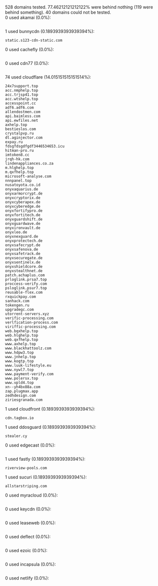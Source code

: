 528 domains tested. 77.46212121212122% were behind nothing (119 were behind something). 40 domains could not be tested.<br>
0 used akamai (0.0%):
```

```

1 used bunnycdn (0.1893939393939394%):
```
static.s123-cdn-static.com
```

0 used cachefly (0.0%):
```

```

0 used cdn77 (0.0%):
```

```

74 used cloudflare (14.015151515151514%):
```
24x7support.top
acc.nmphelp.top
acc.trjsp41.top
acc.wtshelp.top
accesspoint.cc
adf6.adf6.com
allendostmen.com
api.baimless.com
api.ewfiles.net
axhelp.top
bestieslos.com
crystalpvp.ru
dl.aginjector.com
expay.ru
fdsgfdsgdfgdf3446534653.icu
hitman-pro.ru
imtoken8.cc
jrqh-hk.com
lindenappliances.co.za
m.hlghelp.top
m.qxfhelp.top
microsoft-analyse.com
nnnpanel.top
nusatoyota.co.id
onyxaquarius.de
onyxarmorcrypt.de
onyxcryptorix.de
onyxcyberapex.de
onyxcyberedge.de
onyxfortifypro.de
onyxfortitech.de
onyxguardshift.de
onyxguardwave.de
onyxironvault.de
onyxleo.de
onyxnexguard.de
onyxprotectech.de
onyxsafecrypt.de
onyxsafenova.de
onyxsafetrack.de
onyxsecuregate.de
onyxsentinelx.de
onyxshieldcore.de
onyxstealthnet.de
patch.achaplus.com
prloglink.prsa7.top
proccess-verify.com
psloglink.psur7.top
reusable-flex.com
rxquickpay.com
sanhack.com
tokengen.ru
upgradegc.com
utorrent-servers.xyz
verific-processing.com
verlfication-process.com
viriffic-processing.com
web.bqxhelp.top
web.hlghelp.top
web.qxfhelp.top
www.axhelp.top
www.blackhattoolz.com
www.hdpw3.top
www.jnhelp.top
www.kogtp.top
www.luuk-lifestyle.eu
www.nywl7.top
www.payment-verify.com
www.polersx.top
www.vpld4.top
xn--yh4bx88a.com
zap.plugmax.app
zedhdesign.com
ziriesgranada.com
```

1 used cloudfront (0.1893939393939394%):
```
cdn.tagbox.io
```

1 used ddosguard (0.1893939393939394%):
```
stealer.cy
```

0 used edgecast (0.0%):
```

```

1 used fastly (0.1893939393939394%):
```
riverview-pools.com
```

1 used sucuri (0.1893939393939394%):
```
allstarstriping.com
```

0 used myracloud (0.0%):
```

```

0 used keycdn (0.0%):
```

```

0 used leaseweb (0.0%):
```

```

0 used deflect (0.0%):
```

```

0 used ezoic (0.0%):
```

```

0 used incapsula (0.0%):
```

```

0 used netlify (0.0%):
```

```
